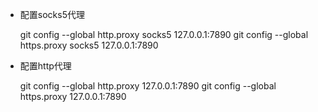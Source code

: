 - 配置socks5代理

    git config --global http.proxy socks5 127.0.0.1:7890
    git config --global https.proxy socks5 127.0.0.1:7890

- 配置http代理

    git config --global http.proxy 127.0.0.1:7890
    git config --global https.proxy 127.0.0.1:7890
